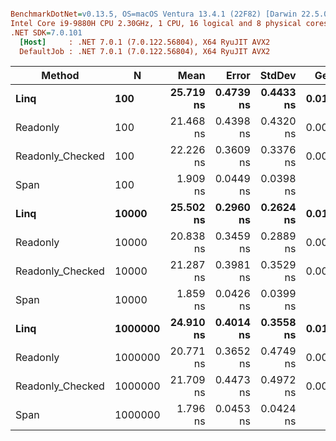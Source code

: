 ``` ini

BenchmarkDotNet=v0.13.5, OS=macOS Ventura 13.4.1 (22F82) [Darwin 22.5.0]
Intel Core i9-9880H CPU 2.30GHz, 1 CPU, 16 logical and 8 physical cores
.NET SDK=7.0.101
  [Host]     : .NET 7.0.1 (7.0.122.56804), X64 RyuJIT AVX2
  DefaultJob : .NET 7.0.1 (7.0.122.56804), X64 RyuJIT AVX2


```
|           Method |       N |      Mean |     Error |    StdDev |   Gen0 | Allocated |
|----------------- |-------- |----------:|----------:|----------:|-------:|----------:|
|             **Linq** |     **100** | **25.719 ns** | **0.4739 ns** | **0.4433 ns** | **0.0124** |     **104 B** |
|         Readonly |     100 | 21.468 ns | 0.4398 ns | 0.4320 ns | 0.0076 |      64 B |
| Readonly_Checked |     100 | 22.226 ns | 0.3609 ns | 0.3376 ns | 0.0076 |      64 B |
|             Span |     100 |  1.909 ns | 0.0449 ns | 0.0398 ns |      - |         - |
|             **Linq** |   **10000** | **25.502 ns** | **0.2960 ns** | **0.2624 ns** | **0.0124** |     **104 B** |
|         Readonly |   10000 | 20.838 ns | 0.3459 ns | 0.2889 ns | 0.0076 |      64 B |
| Readonly_Checked |   10000 | 21.287 ns | 0.3981 ns | 0.3529 ns | 0.0076 |      64 B |
|             Span |   10000 |  1.859 ns | 0.0426 ns | 0.0399 ns |      - |         - |
|             **Linq** | **1000000** | **24.910 ns** | **0.4014 ns** | **0.3558 ns** | **0.0124** |     **104 B** |
|         Readonly | 1000000 | 20.771 ns | 0.3652 ns | 0.4749 ns | 0.0076 |      64 B |
| Readonly_Checked | 1000000 | 21.709 ns | 0.4473 ns | 0.4972 ns | 0.0076 |      64 B |
|             Span | 1000000 |  1.796 ns | 0.0453 ns | 0.0424 ns |      - |         - |
